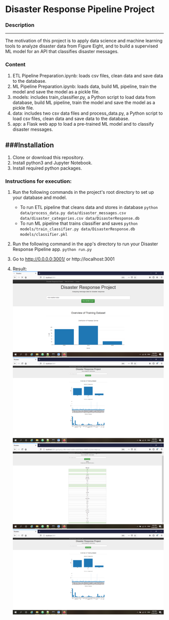 # Disaster Response Pipeline Project

### Description
-------------
The motivation of this project is to apply data science and machine learning tools to analyze disaster data from Figure Eight,
and to build a supervised ML model for an API that classifies disaster messages.

### Content
1. ETL Pipeline Preparation.ipynb: loads csv files, clean data and save data to the database.
2. ML Pipeline Preparation.ipynb: loads data, build ML pipeline, train the model and save the model as a pickle file. 
3. models: includes train_classifier.py, a Python script to load data from database, build ML pipeline, train the model and save the model as a pickle file.
4. data: includes two csv data files and process_data.py, a Python script to load csv files, clean data and save data to the database.
5. app: a Flask web app to load a pre-trained ML model and to classify disaster messages.

###Installation
-----------------------
1. Clone or download this repository.
2. Install python3 and Jupyter Notebook.
3. Install required python packages.

### Instructions for execution:
1. Run the following commands in the project's root directory to set up your database and model.

    - To run ETL pipeline that cleans data and stores in database
        `python data/process_data.py data/disaster_messages.csv data/disaster_categories.csv data/DisasterResponse.db`
    - To run ML pipeline that trains classifier and saves
        `python models/train_classifier.py data/DisasterResponse.db models/classifier.pkl`

2. Run the following command in the app's directory to run your Disaster Response Pipeline app.
    `python run.py`

3. Go to http://0.0.0.0:3001/ or http://localhost:3001

4. Result:
![alt text](/.images/overview.png "Over view") 
![alt text](/.images/overview1.png "Over view") 
![alt text](/.images/classification.png "Message classification") 
![alt text](/.images/overview1.png "Message classification") 